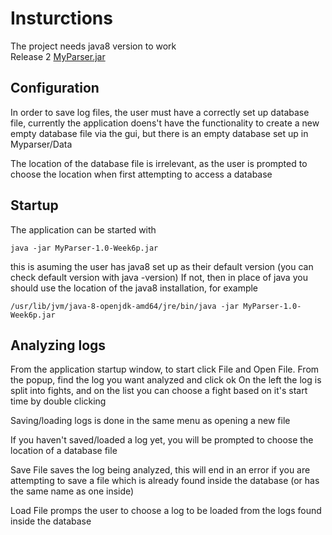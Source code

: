 

# Insturctions
The project needs java8 version to work  
Release 2 [MyParser.jar](https://github.com/sorjjoon/ot-harjoitustyo/releases/tag/week6)

## Configuration

In order to save log files, the user must have a correctly set up database file, currently the application doens't have the functionality to create a new empty database file via the gui, but there is an empty database set up in Myparser/Data 

The location of the database file is irrelevant, as the user is prompted to choose the location when first attempting to access a database


## Startup

The application can be started with

```
java -jar MyParser-1.0-Week6p.jar
```

this is asuming the user has java8 set up as their default version (you can check default version with java -version)
If not, then in place of java you should use the location of the java8 installation, for example

```
/usr/lib/jvm/java-8-openjdk-amd64/jre/bin/java -jar MyParser-1.0-Week6p.jar
```

## Analyzing logs

From the application startup window, to start click File and Open File.
From the popup, find the log you want analyzed and click ok
On the left the log is split into fights, and on the list you can choose a fight based on it's start time by double clicking

Saving/loading logs is done in the same menu as opening a new file

If you haven't saved/loaded a log yet, you will be prompted to choose the location of a database file

Save File saves the log being analyzed, this will end in an error if you are attempting to save a file which is already found inside the database (or has the same name as one inside)

Load File promps the user to choose a log to be loaded from the logs found inside the database

